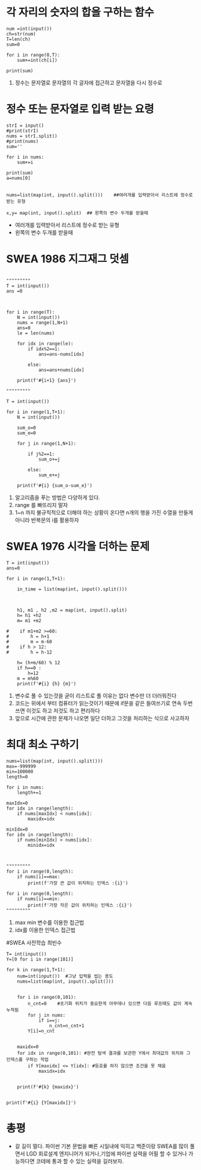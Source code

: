 # 각 자리의 숫자의 합을 구하는 함수
```
num =int(input())
ch=str(num)
T=len(ch)
sum=0

for i in range(0,T):
    sum+=int(ch[i])

print(sum)

```
1. 정수는 문자열로 문자열의 각 글자에 접근하고 문자열을 다시 정수로

# 정수 또는 문자열로 입력 받는 요령

```
strI = input()
#print(strI)
nums = strI.split()
#print(nums)
sum=''

for i in nums:
    sum+=i

print(sum)
a=nums[0]


nums=list(map(int, input().split()))    ##여러개를 입력받아서 리스트에 정수로 받는 유형

x,y= map(int, input().split)  ## 왼쪽의 변수 두개를 받을때
```

- 여러개를 입력받아서 리스트에 정수로 받는 유형
- 왼쪽의 변수 두개를 받을때


# SWEA 1986 지그재그 덧셈
```

"""""""""
T = int(input())
ans =0


    
for i in range(T):
    N = int(input())
    nums = range(1,N+1)
    ans=0
    le = len(nums)

    for idx in range(le):
        if idx%2==1:
            ans=ans-nums[idx]
        
        else:
            ans=ans+nums[idx]
        
    print(f'#{i+1} {ans}')
        
"""""""""

T = int(input())

for i in range(1,T+1):
    N = int(input())
    
    sum_o=0
    sum_e=0

    for j in range(1,N+1):
        
        if j%2==1:
            sum_o+=j
        
        else:
            sum_e+=j
            
    print(f'#{i} {sum_o-sum_e}')
```
1. 알고리즘을 푸는 방법은 다양하게 있다. 
2. range 를 빠뜨리지 말자
3. 1~n 까지 불규칙적으로 더해야 하는 상황이 온다면 
  n개의 행을 가진 수열을 만들게 아니라 반복문의 i를 활용하자

# SWEA 1976 시각을 더하는 문제
```
T = int(input())
ans=0

for i in range(1,T+1):

    in_time = list(map(int, input().split()))

    
    
    h1, m1 , h2 ,m2 = map(int, input().split)
    h= h1 +h2
    m= m1 +m2

#    if m1+m2 >=60:
#        h = h+1
#        m = m-60
#    if h > 12:
#        h = h-12    
    
    h= (h+m/60) % 12
    if h==0 :
        h=12
    m = m%60
    print(f'#{i} {h} {m}')

```
1. 변수로 풀 수 있는것을 굳이 리스트로 풀 이유는 없다 변수만 더 더러워진다
2. 코드는 위에서 부터 컴퓨터가 읽는것이기 때문에 
  if문을 같은 들여쓰기로 연속 두번쓰면
    이것도 하고 저것도 하고 편리하다
3. 앞으로 시간에 관한 문제가 나오면 일단 더하고 그것을 처리하는 식으로 사고하자


# 최대 최소 구하기
```
nums=list(map(int, input().split()))
max=-999999
min=100000
length=0

for i in nums:
    length+=1

maxIdx=0
for idx in range(length):
    if nums[maxIdx] < nums[idx]:
        maxidx=idx

minIdx=0
for idx in range(length):
    if nums[minIdx] > nums[idx]:
        minidx=idx



"""""""""
for i in range(0,length):
    if nums[i]==max:
        print(f'가장 큰 값이 위치하는 인덱스 :{i}')

for i in range(0,length):
    if nums[i]==min:
        print(f'가장 작은 값이 위치하는 인덱스 :{i}')
"""""""""
```
1. max min 변수를 이용한 접근법
2. idx를 이용한 인덱스 접근법


#SWEA 사전학습 최빈수
```
T= int(input())
Y=[0 for i in range(101)]

for k in range(1,T+1):
    num=int(input())  #그냥 입력을 씹는 용도
    nums=list(map(int, input().split()))
     
    
    for i in range(0,101):
        n_cnt=0    #초기화 위치가 중요한게 아무데나 있으면 다음 루프때도 값이 계속 누적됨
        for j in nums:
            if i==j:
                n_cnt=n_cnt+1
        Y[i]=n_cnt

       
    maxidx=0
    for idx in range(0,101): #완전 탐색 결과를 보관한 Y에서 최대값의 위치와 그 인덱스를 구하는 작업 
        if Y[maxidx] <= Y[idx]: #등호를 하지 않으면 조건을 못 채움
            maxidx=idx
            

    print(f'#{k} {maxidx}')


print(f'#{i} {Y[maxidx]}')
```
# 총평
- 갈 길이 멀다. 파이썬 기본 문법을 빠른 시일내에 익히고 백준이랑 SWEA를 많이 풀면서
  LGD 회로설계 엔지니어가 되거나,기업에 파이썬 실력을 어필 할 수 있거나 
  가능하다면 코테에 통과 할 수 있는 실력을 길러보자.

